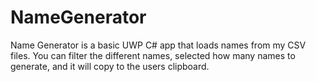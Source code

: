 # NameGenerator

Name Generator is a basic UWP C# app that loads names from my CSV files.
You can filter the different names, selected how many names to generate, and it will copy to the users clipboard.
